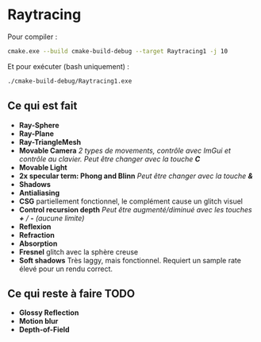 # Raytracing

Pour compiler :

```bash
cmake.exe --build cmake-build-debug --target Raytracing1 -j 10
```

Et pour exécuter (bash uniquement) :

````bash
./cmake-build-debug/Raytracing1.exe
````

## Ce qui est fait

- **Ray-Sphere**
- **Ray-Plane**
- **Ray-TriangleMesh**
- **Movable Camera** *2 types de movements, contrôle avec ImGui et contrôle au clavier. Peut être changer avec la touche ***C****
- **Movable Light**
- **2x specular term: Phong and Blinn** *Peut être changer avec la touche ***&****
- **Shadows**
- **Antialiasing**
- **CSG** partiellement fonctionnel, le complément cause un glitch visuel
- **Control recursion depth** *Peut être augmenté/diminué avec les touches ***+*** / ***-*** (aucune limite)*
- **Reflexion**
- **Refraction**
- **Absorption**
- **Fresnel** glitch avec la sphère creuse
- **Soft shadows** Très laggy, mais fonctionnel. Requiert un sample rate élevé pour un rendu correct. 

## Ce qui reste à faire **TODO**

- **Glossy Reflection**
- **Motion blur**
- **Depth-of-Field**